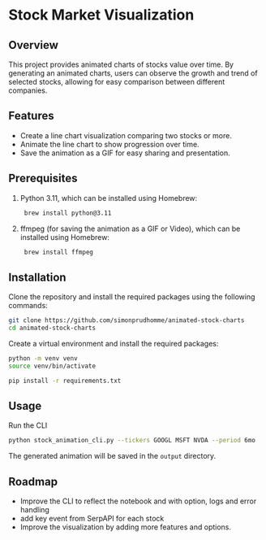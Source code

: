 # Stock Market Visualization

## Overview
This project provides animated charts of stocks value over time. 
By generating an animated charts, users can observe the growth and trend of selected stocks, allowing for easy comparison between different companies.

## Features
- Create a line chart visualization comparing two stocks or more.
- Animate the line chart to show progression over time.
- Save the animation as a GIF for easy sharing and presentation.

## Prerequisites
1. Python 3.11, which can be installed using Homebrew:
   ```bash
    brew install python@3.11
    ```
2. ffmpeg (for saving the animation as a GIF or Video), which can be installed using Homebrew:
   ```bash
    brew install ffmpeg
    ```

## Installation

Clone the repository and install the required packages using the following commands:
```bash
git clone https://github.com/simonprudhomme/animated-stock-charts
cd animated-stock-charts
```

Create a virtual environment and install the required packages:
```bash
python -m venv venv
source venv/bin/activate

pip install -r requirements.txt
```

## Usage
Run the CLI 
```bash
python stock_animation_cli.py --tickers GOOGL MSFT NVDA --period 6mo
```
The generated animation will be saved in the `output` directory.

## Roadmap
- Improve the CLI to reflect the notebook and with option, logs and error handling
- add key event from SerpAPI for each stock
- Improve the visualization by adding more features and options.
